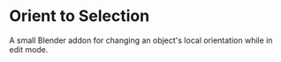 # Orient to Selection
 A small Blender addon for changing an object's local orientation while in edit mode.
